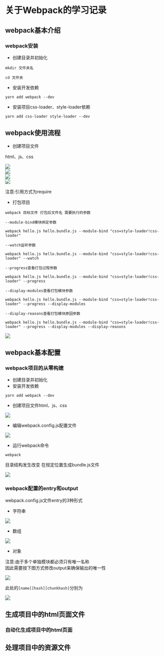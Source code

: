 # 关于Webpack的学习记录

## webpack基本介绍

### webpack安装

* 创建目录并初始化

`mkdir 文件夹名`

`cd 文件夹`

* 安装开发依赖

`yarn add webpack --dev`

* 安装项目css-loader、style-loader依赖

`yarn add css-loader style-loader --dev`

## webpack使用流程

* 创建项目文件

html、js、css

![](/assets/webpack1.png)  
![](/assets/webpack2.png)  
![](/assets/webpack3.png)  
![](/assets/webpack4.png)

注意:引用方式为require

* 打包项目

`webpack 目标文件 打包后文件名 需要执行的参数`

`--module-bind模块绑定参数`

`webpack hello.js hello.bundle.js --module-bind "css=style-loader!css-loader"`

`--watch监听参数`

`webpack hello.js hello.bundle.js --module-bind "css=style-loader!css-loader" --watch`

`--progress查看打包过程参数`

`webpack hello.js hello.bundle.js --module-bind "css=style-loader!css-loader" --progress`

`--display-modules查看打包模块参数`

`webpack hello.js hello.bundle.js --module-bind "css=style-loader!css-loader" --progress --display-modules`

`--display-reasons查看打包模块原因参数`

`webpack hello.js hello.bundle.js --module-bind "css=style-loader!css-loader" --progress --display-modules --display-reasons`

![](/assets/webpack5.png)

## webpack基本配置

### webpack项目的从零构建

* 创建目录并初始化
* 安装开发依赖

`yarn add webpack --dev`

* 创建项目文件html、js、css

![](/assets/webpack6.png)

* 编辑webpack.config.js配置文件

![](/assets/webpack7.png)

* 运行webpack命令

`webpack`

目录结构发生改变 在规定位置生成bundle.js文件

![](/assets/webpack8.png)

### webpack配置的entry和output

webpack.config.js文件entry的3种形式

* 字符串

![](/assets/webpack9.png)

* 数组

![](/assets/webpack10.png)

* 对象

注意:由于多个单独模块都必须只有唯一名称  
因此需要按下图方式修改output来确保输出的唯一性

![](/assets/webpack11.png)

此处的`[name][hash][chunkhash]`分别为

![](/assets/webpack12.png)

## 生成项目中的html页面文件

### 自动化生成项目中的html页面

## 处理项目中的资源文件